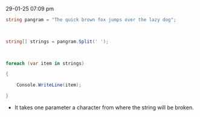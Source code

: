 29-01-25
07:09 pm

```C#
string pangram = "The quick brown fox jumps over the lazy dog";

  

string[] strings = pangram.Split(' ');

  

foreach (var item in strings)

{

    Console.WriteLine(item);

}
```

- It takes one parameter a character from where the string will be broken. 